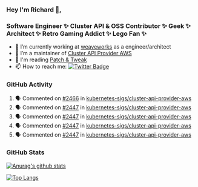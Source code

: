 ### Hey I'm Richard 👋, 

<h3 align="left">Software Engineer ✨ Cluster API & OSS Contributor ✨ Geek ✨ Architect ✨ Retro Gaming Addict ✨ Lego Fan ✨</h3>

- 🔭 I’m currently working at [weaveworks](https://github.com/weaveworks) as a engineer/architect
- 👯 I’m a maintainer of [Cluster API Provider AWS](https://github.com/kubernetes-sigs/cluster-api-provider-aws)
- 💬 I'm reading [Patch & Tweak](https://bjooks.com/products/patch-tweak-exploring-modular-synthesis)
- 📫 How to reach me: [![Twitter Badge](https://img.shields.io/badge/-@fruit_case-00acee?style=flat&logo=Twitter&logoColor=white)](https://twitter.com/intent/follow?screen_name=fruit_case "Follow on Twitter")

### GitHub Activity 

<!--START_SECTION:activity-->
1. 🗣 Commented on [#2466](https://github.com/kubernetes-sigs/cluster-api-provider-aws/issues/2466) in [kubernetes-sigs/cluster-api-provider-aws](https://github.com/kubernetes-sigs/cluster-api-provider-aws)
2. 🗣 Commented on [#2447](https://github.com/kubernetes-sigs/cluster-api-provider-aws/issues/2447) in [kubernetes-sigs/cluster-api-provider-aws](https://github.com/kubernetes-sigs/cluster-api-provider-aws)
3. 🗣 Commented on [#2447](https://github.com/kubernetes-sigs/cluster-api-provider-aws/issues/2447) in [kubernetes-sigs/cluster-api-provider-aws](https://github.com/kubernetes-sigs/cluster-api-provider-aws)
4. 🗣 Commented on [#2447](https://github.com/kubernetes-sigs/cluster-api-provider-aws/issues/2447) in [kubernetes-sigs/cluster-api-provider-aws](https://github.com/kubernetes-sigs/cluster-api-provider-aws)
5. 🗣 Commented on [#2447](https://github.com/kubernetes-sigs/cluster-api-provider-aws/issues/2447) in [kubernetes-sigs/cluster-api-provider-aws](https://github.com/kubernetes-sigs/cluster-api-provider-aws)
<!--END_SECTION:activity-->

### GitHub Stats

[![Anurag's github stats](https://github-readme-stats.vercel.app/api?username=richardcase&count_private=true&show_icons=true)](https://github.com/anuraghazra/github-readme-stats)

[![Top Langs](https://github-readme-stats.vercel.app/api/top-langs/?username=richardcase&hide=html&layout=compact)](https://github.com/anuraghazra/github-readme-stats)
